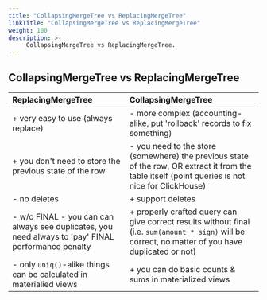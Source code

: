 ```yaml
---
title: "CollapsingMergeTree vs ReplacingMergeTree"
linkTitle: "CollapsingMergeTree vs ReplacingMergeTree"
weight: 100
description: >-
     CollapsingMergeTree vs ReplacingMergeTree.
---
```


## CollapsingMergeTree vs ReplacingMergeTree

| ReplacingMergeTree | CollapsingMergeTree |
|:-|:-|
| + very easy to use (always replace) | - more complex (accounting-alike, put 'rollback' records to fix something) |
| + you don't need to store the previous state of the row | - you need to the store (somewhere) the previous state of the row, OR extract it from the table itself (point queries is not nice for ClickHouse) |
| - no deletes | + support deletes |
| - w/o FINAL - you can can always see duplicates, you need always to 'pay' FINAL performance penalty | + properly crafted query can give correct results without final (i.e. `sum(amount * sign)` will be correct, no matter of you have duplicated or not) |
| - only `uniq()`-alike things can be calculated in materialied views | + you can do basic counts & sums in materialized views |
